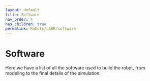 ```yaml
---
layout: default
title: Software
nav_order: 4
has_children: true
permalink: Robots/L1BR/software
---
```


# Software

Here we have a list of all the software used to build the robot, from modeling to the final details of the simulation.